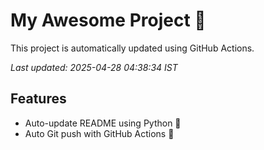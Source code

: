 # My Awesome Project 🚀

This project is automatically updated using GitHub Actions.

_Last updated: 2025-04-28 04:38:34 IST_

## Features
- Auto-update README using Python 🐍
- Auto Git push with GitHub Actions 🤖
